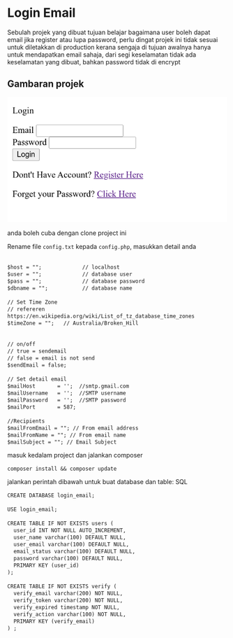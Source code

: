 # Login Email

Sebulah projek yang dibuat tujuan belajar 
bagaimana user boleh dapat email jika register atau lupa password,
perlu dingat projek ini tidak sesuai untuk diletakkan di production 
kerana sengaja di tujuan awalnya hanya untuk mendapatkan email sahaja, 
dari segi keselamatan tidak ada keselamatan yang dibuat, 
bahkan password tidak di encrypt

## Gambaran projek
![App Screenshot](login.png)  

anda boleh cuba dengan clone project ini

Rename file `config.txt` kepada `config.php`, 
masukkan detail anda
```

$host = "";             // localhost
$user = "";             // database user
$pass = "";             // database password
$dbname = "";           // database name

// Set Time Zone
// refereren https://en.wikipedia.org/wiki/List_of_tz_database_time_zones 
$timeZone = "";   // Australia/Broken_Hill 


// on/off 
// true = sendemail
// false = email is not send
$sendEmail = false;

// Set detail email
$mailHost       = '';  //smtp.gmail.com
$mailUsername   = '';  //SMTP username
$mailPassword   = '';  //SMTP password
$mailPort       = 587;

//Recipients
$mailFromEmail = ""; // From email address
$mailFromName = ""; // From email name 
$mailSubject = ""; // Email Subject
```

masuk kedalam project dan jalankan composer
```
composer install && composer update
```
jalankan perintah dibawah untuk buat database dan table:
SQL
```
CREATE DATABASE login_email;

USE login_email;

CREATE TABLE IF NOT EXISTS users (
  user_id INT NOT NULL AUTO_INCREMENT,
  user_name varchar(100) DEFAULT NULL,
  user_email varchar(100) DEFAULT NULL,
  email_status varchar(100) DEFAULT NULL,
  password varchar(100) DEFAULT NULL,
  PRIMARY KEY (user_id)
);

CREATE TABLE IF NOT EXISTS verify (
  verify_email varchar(200) NOT NULL,
  verify_token varchar(200) NOT NULL,
  verify_expired timestamp NOT NULL,
  verify_action varchar(100) NOT NULL,
  PRIMARY KEY (verify_email)
) ;
```



